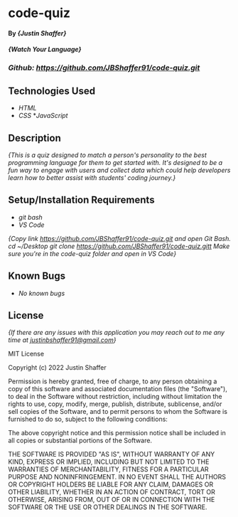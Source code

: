 # code-quiz

#### By _**{Justin Shaffer}**_

#### _{Watch Your Language}_

### _Github: https://github.com/JBShaffer91/code-quiz.git_

## Technologies Used

* _HTML_
* _CSS_
*_JavaScript_

## Description

_{This is a quiz designed to match a person's personality to the best programming language for them to get started with. It's designed to be a fun way to engage with users and collect data which could help developers learn how to better assist with students' coding journey.}_

## Setup/Installation Requirements

* _git bash_
* _VS Code_

_{Copy link https://github.com/JBShaffer91/code-quiz.git and open Git Bash._
_cd ~/Desktop_
_git clone https://github.com/JBShaffer91/code-quiz.gitt_
_Make sure you're in the code-quiz folder and open in VS Code}_

## Known Bugs

* _No known bugs_

## License

_{If there are any issues with this application you may reach out to me any time at justinbshaffer91@gmail.com}_

MIT License

Copyright (c) 2022 Justin Shaffer

Permission is hereby granted, free of charge, to any person obtaining a copy
of this software and associated documentation files (the "Software"), to deal
in the Software without restriction, including without limitation the rights
to use, copy, modify, merge, publish, distribute, sublicense, and/or sell
copies of the Software, and to permit persons to whom the Software is
furnished to do so, subject to the following conditions:

The above copyright notice and this permission notice shall be included in all
copies or substantial portions of the Software.

THE SOFTWARE IS PROVIDED "AS IS", WITHOUT WARRANTY OF ANY KIND, EXPRESS OR
IMPLIED, INCLUDING BUT NOT LIMITED TO THE WARRANTIES OF MERCHANTABILITY,
FITNESS FOR A PARTICULAR PURPOSE AND NONINFRINGEMENT. IN NO EVENT SHALL THE
AUTHORS OR COPYRIGHT HOLDERS BE LIABLE FOR ANY CLAIM, DAMAGES OR OTHER
LIABILITY, WHETHER IN AN ACTION OF CONTRACT, TORT OR OTHERWISE, ARISING FROM,
OUT OF OR IN CONNECTION WITH THE SOFTWARE OR THE USE OR OTHER DEALINGS IN THE
SOFTWARE.